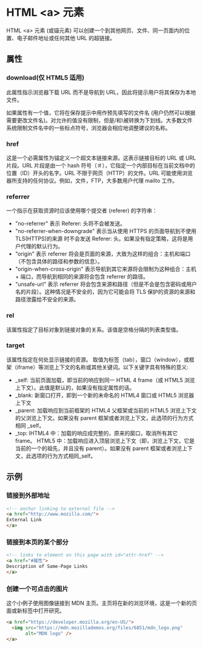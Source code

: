 # HTML &lt;a&gt; 元素

HTML &lt;a&gt; 元素 (或锚元素) 可以创建一个到其他网页、文件、同一页面内的位置、电子邮件地址或任何其他 URL 的超链接。

## 属性

### download(仅 HTML5 适用)

此属性指示浏览器下载 URL 而不是导航到 URL，因此将提示用户将其保存为本地文件。

如果属性有一个值，它将在保存提示中用作预先填写的文件名 (用户仍然可以根据需要更改文件名)。对允许的值没有限制，但是/和\被转换为下划线。大多数文件系统限制文件名中的一些标点符号，浏览器会相应地调整建议的名称。

### href

这是一个必需属性为锚定义一个超文本链接来源。这表示链接目标的 URL 或 URL 片段。URL 片段是由一个 hash 符号（＃），它指定一个内部目标在当前文档中的位置（ID）开头的名字。URL 不限于网页（HTTP）的文件。URL 可能使用浏览器所支持的任何协议。例如，文件，FTP，大多数用户代理 mailto 工作。

### referrer

一个指示在获取资源时应该使用哪个提交者 (referer) 的字符串：

- "no-referrer" 表示 Referer: 头将不会被发送。
- "no-referrer-when-downgrade" 表示当从使用 HTTPS 的页面导航到不使用 TLS(HTTPS)的来源 时不会发送 Referer: 头。如果没有指定策略，这将是用户代理的默认行为。
- "origin" 表示 referrer 将会是页面的来源，大致为这样的组合：主机和端口（不包含具体的路径和参数的信息）。
- "origin-when-cross-origin" 表示导航到其它来源将会限制为这种组合：主机 + 端口，而导航到相同的来源将会包含 referrer 的路径。
- "unsafe-url" 表示 referrer 将会包含来源和路径（但是不会是包含密码或用户名的片段）。这种情况是不安全的，因为它可能会将 TLS 保护的资源的来源和路径泄露给不安全的来源。

### rel

该属性指定了目标对象到链接对象的关系。该值是空格分隔的列表类型值。

### target

该属性指定在何处显示链接的资源。 取值为标签（tab），窗口（window），或框架（iframe）等浏览上下文的名称或其他关键词。以下关键字具有特殊的意义:

- \_self: 当前页面加载，即当前的响应到同一 HTML 4 frame（或 HTML5 浏览上下文）。此值是默认的，如果没有指定属性的话。
- \_blank: 新窗口打开，即到一个新的未命名的 HTML4 窗口或 HTML5 浏览器上下文
- \_parent: 加载响应到当前框架的 HTML4 父框架或当前的 HTML5 浏览上下文的父浏览上下文。如果没有 parent 框架或者浏览上下文，此选项的行为方式相同 \_self。
- \_top: IHTML4 中：加载的响应成完整的，原来的窗口，取消所有其它 frame。 HTML5 中：加载响应进入顶层浏览上下文（即，浏览上下文，它是当前的一个的祖先，并且没有 parent）。如果没有 parent 框架或者浏览上下文，此选项的行为方式相同\_self。

## 示例

### 链接到外部地址

```html
<!-- anchor linking to external file -->
<a href="http://www.mozilla.com/">
External Link
</a>
```

### 链接到本页的某个部分

```html
<!-- links to element on this page with id="attr-href" -->
<a href="#属性">
Description of Same-Page Links
</a>
```

### 创建一个可点击的图片

这个小例子使用图像链接到 MDN 主页。主页将在新的浏览环境，这是一个新的页面或新标签中打开研究。

```html
<a href="https://developer.mozilla.org/en-US/">
  <img src="https://mdn.mozillademos.org/files/6851/mdn_logo.png"
       alt="MDN logo" />
</a>
```
